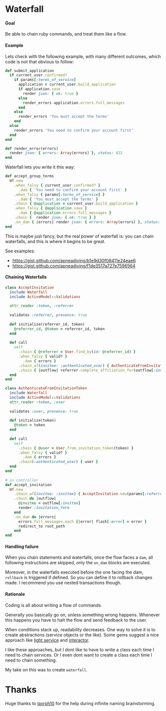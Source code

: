 Waterfall
=========
#### Goal

Be able to chain ruby commands, and treat them like a flow.

#### Example

Lets check with the following example, with many different outcomes, which code is not that obvious to follow:

```ruby
def submit_application
  if current_user.confirmed?
    if params[:terms_of_service]
      application = current_user.build_application
      if application.save
        render json: { ok: true }
      else 
        render_errors application.errors.full_messages
      end
    else
      render_errors 'You must accept the terms'
    end
  else
    render_errors 'You need to confirm your account first'
  end
end

def render_error(errors)
  render json: { errors: Array(errors) }, status: 422
end
```
Waterfall lets you write it this way:
```ruby
def accept_group_terms
  Wf.new
    .when_falsy { current_user.confirmed? }
      .dam { 'You need to confirm your account first' }
    .when_falsy { params[:terms_of_service] }
      .dam { 'You must accept the terms' }
    .chain { @application = current_user.build_application }
    .when_falsy { @application.save }
      .dam { @application.errors.full_messages }
    .chain {  render json: { ok: true } }
    .on_dam { |errors| render json: { errors: Array(errors) }, status: 422 }
end
```

This is maybe just fancy, but the real power of waterfall is: you can chain waterfalls, and this is where it begins to be great.

See examples:
- https://gist.github.com/apneadiving/b1e9d30f08411e24eae6
- https://gist.github.com/apneadiving/f1de3517a727e7596564

#### Chaining Waterfalls
```ruby
class AcceptInvitation
  include Waterfall
  include ActiveModel::Validations
  
  attr_reader :token, :referrer
  
  validates :referrer, presence: true
  
  def initialize(referrer_id, token)
    @referrer_id, @token = referrer_id, token
  end
  
  def call
    self
      .chain { @referrer = User.find_by(id: @referrer_id) }
      .when_falsy { valid? }
        .dam { errors }
      .chain_wf(invitee: :authenticated_user) { AuthenticateFromInvitationToken.new(token) }
      .chain { |outflow| referrer.complete_affiliation_for(outflow[:invitee]) }
  end
end

class AuthenticateFromInvitationToken
  include Waterfall
  include ActiveModel::Validations
  attr_reader :token, :user
  
  validates :user, presence: true
  
  def initialize(token)
    @token = token
  end
  
  def call
    self 
      .chain { @user = User.from_invitation_token(token) }
      .when_falsy { valid? }
        .dam { errors }
      .chain(:authenticated_user) { user }
  end
end
    
# in controller
def accept_invitation
  Wf.new
    .chain_wf(invitee: :invitee) { AcceptInvitation.new(params[:referrer_id], params[:token]) }
    .chain do |outflow|
      @invitee = outflow[:invitee]
      render :invitation_form
    end
    .on_dam do |errors|
      errors.full_messages.each {|error| flash[:error] = error }
      redirect_to root_path
    end
end
```

#### Handling failure

When you chain statements and waterfalls, once the flow faces a `dam`, all following instructions are skipped, only the `on_dam` blocks are executed.

Moreover, in the waterfalls executed before the one facing the dam, `rollback` is triggered if defined.
So you can define it to rollback changes made. I recommend you use nested transactions though.

#### Rationale
Coding is all about writing a flow of commands.

Generally you basically go on, unless something wrong happens. Whenever this happens you have to halt the flow and send feedback to the user.

When conditions stack up, readability decreases. One way to solve it is to create abstractions (service objects or the like). Some gems suggest a nice approach like [light service](https://github.com/adomokos/light-service) and [interactor](https://github.com/collectiveidea/interactor).

I like these approaches, but I dont like to have to write a class each time I need to chain services. Or I even dont want to create a class each time I need to chain something.

My take on this was to create `waterfall`.

Thanks
=========
Huge thanks to [laxrph10](https://github.com/laxrph10) for the help during infinite naming brainstorming.
